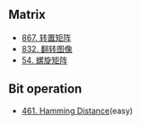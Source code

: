 ## Matrix

- [867. 转置矩阵](https://leetcode-cn.com/problems/transpose-matrix/)
- [832. 翻转图像](https://leetcode-cn.com/problems/flipping-an-image/)
- [54. 螺旋矩阵](https://leetcode-cn.com/problems/spiral-matrix/)

## Bit operation

- [461. Hamming Distance](https://github.com/fgu30/Leetcode/tree/main/bitmanipulation/461.%20Hamming%20Distance)(easy)
